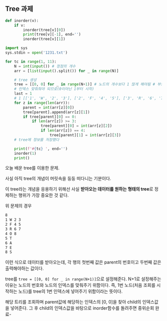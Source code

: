 ## Tree 과제

```python
def inorder(v):
    if v:
        inorder(tree[v][0])
        print(tree[v][-1], end='')
        inorder(tree[v][1])

import sys
sys.stdin = open('1231.txt')

for tc in range(1, 11):
    N = int(input()) # 정점의 개수
    arr = [list(input().split()) for _ in range(N)]

    # tree 생성
    tree = [[0, 0] for _ in range(N+1)] # 노드의 개수보다 1 많게 해야됨 # 부모의 값과 인덱스를 맞추고, [0, 0] 안엔 자식 1, 2 ㄱ
    # 인덱스 맞춰줘야 되므로(0이아닌 1부터 시작)
    last = 1
    # 1 [['1', 'W', '2', '3'], ['2', 'F', '4', '5'], ['3', 'R', '6', '7'], ['4', 'O','8'], ['5', 'T'], ['6', 'A'], ['7', 'E'], ['8', 'S']]
    for z in range(len(arr)):
        parent = int(arr[z][0])
        tree[parent].append(arr[z][1])
        if tree[parent][0] == 0:
            if len(arr[z]) >= 3:
                tree[parent][0] = int(arr[z][2])
                if len(arr[z]) == 4:
                    tree[parent][1] = int(arr[z][3])
    # tree에 정보를 저장했다

    print(f'#{tc} ', end='')
    inorder(1)
    print()
```

오늘 배운 tree를 이용한 문제.

사실 아직 tree의 개념이 머릿속을 둥둥 떠다니는 기분이다.



이 tree라는 개념을 응용하기 위해선 사실 **받아오는 데이터를 원하는 형태의 tree**로 정제하는 행위가 가장 중요한 것 같다.

위 문제의 경우 

```html
8
1 W 2 3
2 F 4 5
3 R 6 7
4 O 8
5 T
6 A
7 E
8 S
```



이런 식으로 데이터를 받아오는데, 각 행의 첫번째 값은 parent의 번호이고 두번째 값은 출력해야하는 값이다.

tree를 `tree = [[0, 0] for _ in range(N+1)]`으로 설정해준다. N+1로 설정해주는 이유는 노드의 번호와 노드의 인덱스를 맞춰주기 위함이다. 즉, 1번 노드(처음 조회를 시작하는 노드)를 tree의 1번 인덱스에 넣어주기 위함이라는 뜻이다.



해당 트리를 조회하며 parent값에 해당하는 인덱스의 [0, 0]을 찾아 child의 인덱스값을 넣어준다. 그 후 child의 인덱스값을 바탕으로 inorder함수를 돌려주면 중위순회 완료-